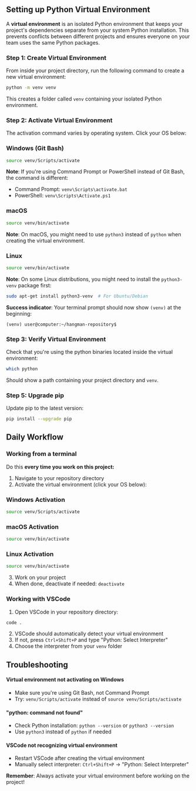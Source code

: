 ## Setting up Python Virtual Environment

A **virtual environment** is an isolated Python environment that keeps your project's dependencies separate from your system Python installation. This prevents conflicts between different projects and ensures everyone on your team uses the same Python packages.

### Step 1: Create Virtual Environment

From inside your project directory, run the following command to create a new virtual environment:

```bash
python -m venv venv
```

This creates a folder called `venv` containing your isolated Python environment.

### Step 2: Activate Virtual Environment

The activation command varies by operating system. Click your OS below:

### Windows (Git Bash)

```bash
source venv/Scripts/activate
```

**Note**: If you're using Command Prompt or PowerShell instead of Git Bash, the command is different:
- Command Prompt: `venv\Scripts\activate.bat`
- PowerShell: `venv\Scripts\Activate.ps1`

### macOS

```bash
source venv/bin/activate
```

**Note**: On macOS, you might need to use `python3` instead of `python` when creating the virtual environment.

### Linux

```bash
source venv/bin/activate
```

**Note**: On some Linux distributions, you might need to install the `python3-venv` package first:
```bash
sudo apt-get install python3-venv  # For Ubuntu/Debian
```

**Success indicator**: Your terminal prompt should now show `(venv)` at the beginning:
```
(venv) user@computer:~/hangman-repository$
```

### Step 3: Verify Virtual Environment

Check that you're using the python binaries located inside the virtual environment:

```bash
which python
```

Should show a path containing your project directory and `venv`.

### Step 5: Upgrade pip

Update pip to the latest version:

```bash
pip install --upgrade pip
```


## Daily Workflow

### Working from a terminal

Do this **every time you work on this project:**

1. Navigate to your repository directory
2. Activate the virtual environment (click your OS below):

### Windows Activation
```bash
source venv/Scripts/activate
```

### macOS Activation
```bash
source venv/bin/activate
```

### Linux Activation
```bash
source venv/bin/activate
```

3. Work on your project
4. When done, deactivate if needed: `deactivate`

### Working with VSCode

1. Open VSCode in your repository directory:

```bash
code .
```

2. VSCode should automatically detect your virtual environment
3. If not, press `Ctrl+Shift+P` and type "Python: Select Interpreter"
4. Choose the interpreter from your `venv` folder

## Troubleshooting

#### Virtual environment not activating on Windows
- Make sure you're using Git Bash, not Command Prompt
- Try: `venv/Scripts/activate` instead of `source venv/Scripts/activate`

#### "python: command not found"
- Check Python installation: `python --version` or `python3 --version`
- Use `python3` instead of `python` if needed

#### VSCode not recognizing virtual environment
- Restart VSCode after creating the virtual environment
- Manually select interpreter: `Ctrl+Shift+P` → "Python: Select Interpreter"

**Remember**: Always activate your virtual environment before working on the project!